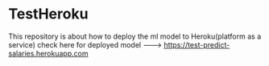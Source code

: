 # TestHeroku
This repository is about how to deploy the ml model to Heroku(platform as a service)
check here for deployed model ---> https://test-predict-salaries.herokuapp.com
